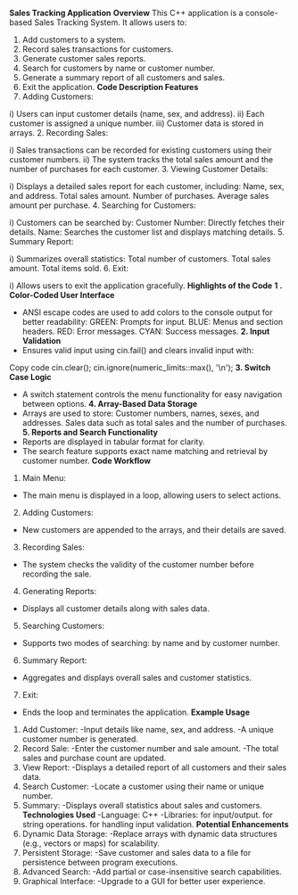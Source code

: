 **Sales Tracking Application**
**Overview**
This C++ application is a console-based Sales Tracking System. It allows users to:

1. Add customers to a system.
2. Record sales transactions for customers.
3. Generate customer sales reports.
4. Search for customers by name or customer number.
5. Generate a summary report of all customers and sales.
6. Exit the application.
**Code Description
Features**
1. Adding Customers:

i) Users can input customer details (name, sex, and address).
ii) Each customer is assigned a unique number.
iii) Customer data is stored in arrays.
2. Recording Sales:

i) Sales transactions can be recorded for existing customers using their customer numbers.
ii) The system tracks the total sales amount and the number of purchases for each customer.
3. Viewing Customer Details:

i) Displays a detailed sales report for each customer, including:
     Name, sex, and address.
     Total sales amount.
     Number of purchases.
     Average sales amount per purchase.
4. Searching for Customers:

i) Customers can be searched by:
      Customer Number: Directly fetches their details.
         Name: Searches the customer list and displays matching details.
5. Summary Report:

i) Summarizes overall statistics:
     Total number of customers.
     Total sales amount.
     Total items sold.
6. Exit:

i) Allows users to exit the application gracefully.
**Highlights of the Code**
**1 . Color-Coded User Interface**
- ANSI escape codes are used to add colors to the console output for better readability:
    GREEN: Prompts for input.
    BLUE: Menus and section headers.
    RED: Error messages.
    CYAN: Success messages.
**2. Input Validation**
- Ensures valid input using cin.fail() and clears invalid input with:
  
Copy code
cin.clear();
cin.ignore(numeric_limits<streamsize>::max(), '\n');
**3. Switch Case Logic**
- A switch statement controls the menu functionality for easy navigation between options.
**4. Array-Based Data Storage**
- Arrays are used to store:
     Customer numbers, names, sexes, and addresses.
     Sales data such as total sales and the number of purchases.
**5. Reports and Search Functionality**
- Reports are displayed in tabular format for clarity.
- The search feature supports exact name matching and retrieval by customer number.
**Code Workflow**
1. Main Menu:
- The main menu is displayed in a loop, allowing users to select actions.
2. Adding Customers:
- New customers are appended to the arrays, and their details are saved.
3. Recording Sales:
- The system checks the validity of the customer number before recording the sale.
4. Generating Reports:
- Displays all customer details along with sales data.
5. Searching Customers:
- Supports two modes of searching: by name and by customer number.
6. Summary Report:
- Aggregates and displays overall sales and customer statistics.
7. Exit:
- Ends the loop and terminates the application.
**Example Usage**
1. Add Customer:
    -Input details like name, sex, and address.
    -A unique customer number is generated.
2. Record Sale:
   -Enter the customer number and sale amount.
   -The total sales and purchase count are updated.
3. View Report:
    -Displays a detailed report of all customers and their sales data.
4. Search Customer:
    -Locate a customer using their name or unique number.
5. Summary:
    -Displays overall statistics about sales and customers.
**Technologies Used**
-Language: C++
-Libraries:
     <iostream> for input/output.
     <string> for string operations.
     <limits> for handling input validation.
**Potential Enhancements**
1. Dynamic Data Storage:
    -Replace arrays with dynamic data structures (e.g., vectors or maps) for scalability.
2. Persistent Storage:
    -Save customer and sales data to a file for persistence between program executions.
3. Advanced Search:
    -Add partial or case-insensitive search capabilities.
4. Graphical Interface:
   -Upgrade to a GUI for better user experience.
